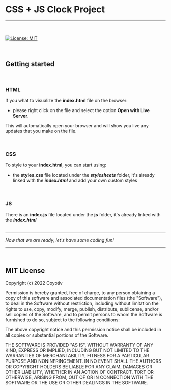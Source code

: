 # CSS + JS Clock Project

---  

&nbsp; 
 
[![License: MIT](https://img.shields.io/badge/License-MIT-yellow.svg)](https://opensource.org/licenses/MIT)

&nbsp;  



## Getting started  
&nbsp;

### HTML  

  If you what to visualize the **index.html** file on the browser: 
  - please right click on the file and select the option **Open with Live Server**.  
    
  This will automatically open your browser and will show you live any updates that you make on the file.
  <p>&nbsp;</p>  

### CSS

To style to your **index.html**, you can start using: 
- the **styles.css** file located under the **_stylesheets_** folder, it's already linked with the **_index.html_** and add your own custom styles
<p>&nbsp;</p>  

### JS

There is an **index.js** file located under the **js** folder, it's already linked with the **_index.html_**  
&nbsp;  

---

_Now that we are ready, let's have some coding fun!_  

---

&nbsp;
## MIT License

Copyright (c) 2022 Coyotiv

Permission is hereby granted, free of charge, to any person obtaining a copy
of this software and associated documentation files (the "Software"), to deal
in the Software without restriction, including without limitation the rights
to use, copy, modify, merge, publish, distribute, sublicense, and/or sell
copies of the Software, and to permit persons to whom the Software is
furnished to do so, subject to the following conditions:

The above copyright notice and this permission notice shall be included in all
copies or substantial portions of the Software.

THE SOFTWARE IS PROVIDED "AS IS", WITHOUT WARRANTY OF ANY KIND, EXPRESS OR
IMPLIED, INCLUDING BUT NOT LIMITED TO THE WARRANTIES OF MERCHANTABILITY,
FITNESS FOR A PARTICULAR PURPOSE AND NONINFRINGEMENT. IN NO EVENT SHALL THE
AUTHORS OR COPYRIGHT HOLDERS BE LIABLE FOR ANY CLAIM, DAMAGES OR OTHER
LIABILITY, WHETHER IN AN ACTION OF CONTRACT, TORT OR OTHERWISE, ARISING FROM,
OUT OF OR IN CONNECTION WITH THE SOFTWARE OR THE USE OR OTHER DEALINGS IN THE
SOFTWARE.
